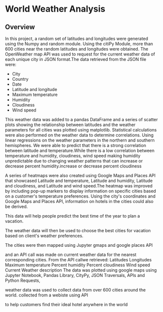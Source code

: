 # World Weather Analysis
## Overview
In this project, a random set of latitudes and longitudes were generated using the Numpy and random module. Using the citiPy Module, more than 600 cities near the random latitudes and longitudes were obtained. The OpenWeather map API was used to request for the current weather data of each unique city in JSON format.The data retrieved from the JSON file were: 
* City
* Country
* Date
* Latitude and longitude
* Maximum temperature
* Humidity
* Cloudiness
* Wind speed

This weather data was added to a pandas DataFrame and a series of scatter plots showing the relationship between latitudes and the weather parameters for all cities was plotted using matplotlib. Statistical calculations were also performed on the weather data to determine correlations. Using linear regressions on the weather parameters in the northern and southern hemispheres. We were able to predict that there is a strong correlation between latitude and temperature.While there is a low correlation between temperature and humidity, cloudiness, wind speed  making humidity unpredictable due to changing weather patterns that can increase or decrease percent humidity.increase or decrease percent cloudiness


A series of heatmaps were also created using Google Maps and Places API that showcased Latitude and temperature, Latitude and humidity, Latitude and cloudiness, and Latitude and wind speed.The heatmap was improved by including pop-up markers to display information on specific cities based on a customer's temperature preferences.
Using the city's coordinates and Google Maps and Places API, information on hotels in the cities could also be derived.

This data will help people predict the best time of the year to plan a vacation. 

The weather data will then be used to choose the best cities for vacation based on client's weather preferences.

The cities were then mapped using Jupyter gmaps and google places API


and an API call was made on current weather data for the nearest corresponding cities.
From the API callwe retrieved:
Latitudes
Longitudes
Maximum temperature
Percent humidity
Percent cloudiness
Wind speed
Current Weather description
The data was plotted using google maps 
using Jupyter Notebook, Pandas Library, CityPy, JSON Traversals, APIs and Python Requests, 


weather data was used to collect data from over 600 cities around the world. collected from a webiste using API 

to help customers find their ideal hotel anywhere in the world 
